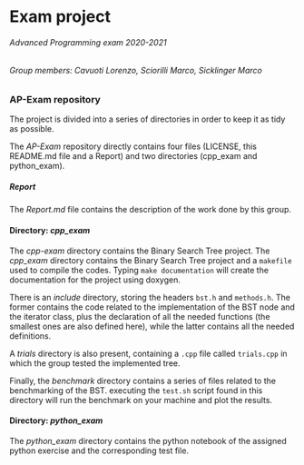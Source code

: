 # Exam project

###### Advanced Programming exam 2020-2021

###### Group members: *Cavuoti Lorenzo*, *Sciorilli Marco*, *Sicklinger Marco*

### AP-Exam repository

The project is divided into a series of directories in order to keep it as tidy as possible. 

The *AP-Exam* repository directly contains four files (LICENSE, this README.md file and a Report) and two directories (cpp_exam and python_exam). 

##### Report

The *Report.md* file contains the description of the work done by this group.



#### Directory: *cpp_exam*

The *cpp-exam* directory contains the Binary Search Tree project. The *cpp_exam* directory contains the Binary Search Tree project and a `makefile` used to compile the codes. Typing `make documentation` will create the documentation for the project using doxygen.

There is an *include* directory, storing the headers `bst.h` and `methods.h`. The former contains the code related to the implementation of the BST node and the iterator class, plus the declaration of all the needed functions (the smallest ones are also defined here), while the latter contains all the needed definitions.

A *trials* directory is also present, containing a `.cpp` file called `trials.cpp` in which the group tested the implemented tree.

Finally, the *benchmark* directory contains a series of files related to the benchmarking of the BST. executing the `test.sh` script found in this directory will run the benchmark on your machine and plot the results.

#### Directory: *python_exam*

The *python_exam* directory contains the python notebook of the assigned python exercise and the corresponding test file.
